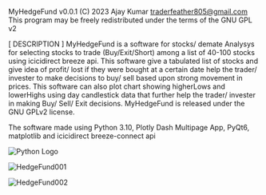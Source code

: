 MyHedgeFund  v0.0.1
  (C) 2023 Ajay Kumar <traderfeather805@gmail.com>
This program may be freely redistributed under the terms of the GNU GPL v2

[ DESCRIPTION ]
MyHedgeFund is a software for stocks/ demate Analysys for selecting stocks to trade (Buy/Exit/Short) among a list of 40-100 stocks using icicidirect breeze api.
This software give a tabulated list of stocks and give idea of profit/ lost if they were bought at a certain date help the trader/ invester to make decisions to buy/ sell based upon strong movement in prices.
This software can also plot chart showing higherLows and lowerHighs using day candlestick data that further help the trader/ invester in making Buy/ Sell/ Exit decisions.
MyHedgeFund is released under the GNU GPLv2 license.

The software made using Python 3.10, Plotly Dash Multipage App, PyQt6, matplotlib and icicidirect breeze-connect api 

![Python Logo](https://www.python.org/static/community_logos/python-logo.png)




![HedgeFund001](https://github.com/Stocktradesoft/MyHedgeFund/assets/161134443/d94c0846-50e8-465d-985b-dce948e49933)


![HedgeFund002](https://github.com/Stocktradesoft/MyHedgeFund/assets/161134443/2658b15e-514a-44c7-a8c1-9006dff5253c)






